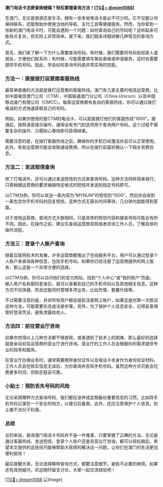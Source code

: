 **澳门电话卡怎麽查詢號碼？轻松掌握查询方法！[[TG💪+ @esim1088](https://t.me/s/esim1088)]**

在澳门，无论是旅游还是生活，拥有一张本地电话卡是必不可少的。它不仅能让你保持联系，还能帮助你使用当地的导航、支付工具等便捷服务。然而，当你拿到一张新的澳门电话卡时，可能会遇到一个问题：如何查询自己的号码呢？这听起来可能有点复杂，但实际上非常简单。接下来，我们就来详细讲解几种常见的查询方式。

首先，我们来了解一下为什么需要查询号码。有时候，我们需要将号码告知家人或朋友，方便他们联系你；有时候，可能需要填写某些表格或申请服务，这时也需要提供手机号码。因此，学会如何查询号码是非常实用的技能。

### 方法一：直接拨打运营商客服热线

最简单直接的方法就是拨打运营商的客服热线。澳门有几家主要的电信运营商，比如中国电信澳门公司（CTM）、中国联通澳门分公司（China Unicom）以及中国移动澳门有限公司（CMCC）。每家运营商都有各自的客服热线，你可以通过拨打电话的方式快速获取自己的号码。

例如，如果你使用的是CTM的电话卡，可以直接拨打他们的客服热线“1000”。接通后，按照语音提示操作，通常会有专门的选项用于查询用户号码。这个过程不需要复杂的操作，只需耐心等待即可获得结果。

需要注意的是，在拨打客服热线之前，确保你的手机已经激活并且可以正常使用。此外，有些运营商可能会收取通话费用，所以在拨打前最好确认一下相关资费信息。

### 方法二：发送短信查询

除了打电话外，还可以通过发送短信的方式来查询号码。这种方法同样简单易行，只需根据运营商的要求编辑特定格式的短信并发送到指定号码即可。

以CTM为例，你可以发送一条内容为“MYNUM”的短信到“1000”，然后你会收到一条包含你手机号码的回复短信。这种方式无需长时间等待，几分钟内就能得到答案。

对于其他运营商，查询方式大致相同，只是具体的短信内容和接收号码可能会有所不同。因此，在操作之前，建议先查阅运营商官网或者咨询工作人员，了解具体的操作流程。

### 方法三：登录个人账户查询

随着互联网技术的发展，许多运营商都推出了在线服务平台，用户可以通过登录个人账户来查询各种信息，包括手机号码。如果你已经注册了运营商提供的网上服务，那么这是一个非常方便的选择。

以CTM为例，你可以访问他们的官方网站，找到“个人中心”或“我的账户”页面，输入用户名和密码登录后，就可以查看到自己的手机号码以及其他相关信息。这种方式不仅快捷，而且还能同时管理多项业务，比如充值、套餐升级等。

不过需要注意的是，并非所有用户都会提前注册网上账户，如果这是你第一次尝试这种方法，可能需要先完成注册步骤。另外，为了保护个人信息安全，记得妥善保管好登录凭证，避免泄露给他人。

### 方法四：前往营业厅咨询

如果你觉得以上几种方法都不够直观，或者遇到了技术上的困难，那么最好的选择就是亲自前往运营商的营业厅进行咨询。营业厅的工作人员会根据你的需求提供专业的指导和服务。

在营业厅办理业务时，通常需要携带身份证件以及电话卡本身作为身份验证材料。工作人员会在核实信息无误后，为你查询并告知手机号码。虽然这种方式可能会花费更多时间，但胜在稳妥可靠。

### 小贴士：预防丢失号码的风险

无论采用哪种方式查询号码，我们都应该养成定期备份重要信息的习惯。比如将手机号码记录在一个安全的地方，以便日后备用。此外，还应注意保护个人信息，防止被不法分子利用。

### 总结

总的来说，查询澳门电话卡号码并不是一件难事，只要掌握了正确的方法，无论是通过客服热线、发送短信、登录个人账户还是去营业厅咨询，都可以轻松搞定。希望本文提供的这些技巧能够帮助大家顺利解决这一问题，让你们在澳门的生活更加便利愉快！

最后提醒大家，无论选择哪种查询方式，都要注意细节，避免不必要的麻烦。如果还有其他疑问，欢迎随时留言讨论，大家一起交流经验吧！

[[TG💪+ @esim1088](https://t.me/s/esim1088) ![Image](https://i.postimg.cc/4NQfJmqS/Snipaste-2025-05-13-00-14-12.png)]